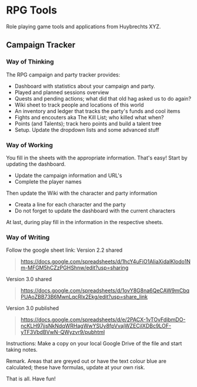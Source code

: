 # RPG Tools
Role playing game tools and applications from Huybrechts XYZ.

## Campaign Tracker
### Way of Thinking
The RPG campaign and party tracker provides:
- Dashboard with statistics about your campaign and party.
- Played and planned sessions overview
- Quests and pending actions; what did that old hag asked us to do again?
- Wiki sheet to track people and locations of this world
- An inventory and ledger that tracks the party's funds and cool items
- Fights and encouters aka The Kill List; who killed what when?
- Points (and Talents); track hero points and build a talent tree
- Setup. Update the dropdown lists and some advanced stuff

### Way of Working
You fill in the sheets with the appropriate information. That's easy!
Start by updating the dashboard.
* Update the campaign information and URL's
* Complete the player names

Then update the Wiki with the character and party information
* Creata a line for each character and the party
* Do not forget to update the dashboard with the current characters

At last, during play fill in the information in the respective sheets.

### Way of Writing
Follow the google sheet link:
Version 2.2 shared
> https://docs.google.com/spreadsheets/d/1hcY4uFiO1AIiaXidalKlodo1Nm-MFGM5hCZzPGHShnw/edit?usp=sharing

Version 3.0 shared
> https://docs.google.com/spreadsheets/d/1ovY8G8na6QeCAW9mCbqPUAoZBB73B6MwnLqcRlx2Ekg/edit?usp=share_link

Version 3.0 published
> https://docs.google.com/spreadsheets/d/e/2PACX-1vTOvFdibmDO-ncKLH97jjsNkNdqWRHagWwYSUy8fpVvajWZECilXDBc9LOF-yTF3VbdBVwN-QWyzvr9/pubhtml

Instructions:
Make a copy on your local Google Drive of the file and start taking notes.

Remark.
Areas that are greyed out or have the text colour blue are calculated; these have formulas, update at your own risk.

That is all. Have fun!

